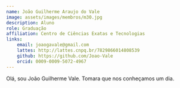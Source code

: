 ```yaml
---
name: João Guilherme Araujo do Vale
image: assets/images/membros/m30.jpg
description: Aluno
role: Graduação
affiliation: Centro de Ciências Exatas e Tecnologias
links:
	email: joaogavale@gmail.com
	lattes: http://lattes.cnpq.br/7829866014808539
	github: https://github.com/Joao-Vale
	orcid: 0009-0009-5072-4967
---
```



Olá, sou João Guilherme Vale. Tomara que nos conheçamos um dia.